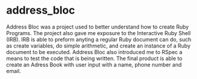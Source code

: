 # address_bloc

Address Bloc was a project used to better understand how to create Ruby Programs. The project also gave me exposure to the Interactive Ruby Shell (IRB). IRB is able to preform anyting a regular Ruby document can do, such as create variables, do simple arithmetic, and create an instance of a Ruby document to be executed. Address Bloc also introduced me to RSpec a means to test the code that is being written. The final product is able to create an Adress Book with user input with a name, phone number and email. 
